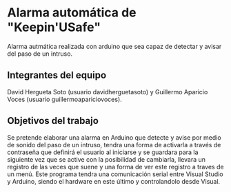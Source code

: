 # Alarma automática de "Keepin'USafe"

Alarma autmática realizada con arduino que sea capaz de detectar y avisar del paso de un intruso.

## Integrantes del equipo

David Hergueta Soto (usuario davidherguetasoto) y Guillermo Aparicio Voces (usuario guillermoapariciovoces).

## Objetivos del trabajo

Se pretende elaborar una alarma en Arduino que detecte y avise por medio de sonido del paso de un intruso, tendra una forma de activarla a través de contraseña que definirá el usuario al iniciarse y se guardara para la siguiente vez que se active con la posibilidad de cambiarla, llevara un registro de las veces que suene y una forma de ver este registro a traves de un menú.
Este programa tendra una comunicación serial entre Visual Studio y Arduino, siendo el hardware en este último y controlandolo desde Visual.
